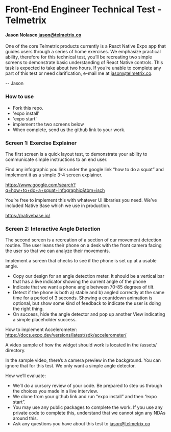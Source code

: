 # Front-End Engineer Technical Test - Telmetrix
#### Jason Nolasco <jason@telmetrix.co>

One of the core Telmetrix products currently is a React Native Expo app that guides users through a series of home exercises. We emphasize practical ability, therefore for this technical test, you’ll be recreating two simple screens to demonstrate basic understanding of React Native controls. This task is expected to take about two hours. If you’re unable to complete any part of this test or need clarification, e-mail me at jason@telmetrix.co. 

-- Jason

### How to use

- Fork this repo.
- 'expo install'
- 'expo start'
- implement the two screens below
- When complete, send us the github link to your work.

### Screen 1: Exercise Explainer

The first screen is a quick layout test, to demonstrate your ability to communicate simple instructions to an end user. 

Find any infographic you link under the google link “how to do a squat” and implement it as a simple 3-4 screen explainer. 

https://www.google.com/search?q=how+to+do+a+squat+infographic&tbm=isch

You’re free to implement this with whatever UI libraries you need. We’ve included Native Base which we use in production.

https://nativebase.io/


### Screen 2: Interactive Angle Detection

The second screen is a recreation of a section of our movement detection routine. The user leans their phone on a desk with the front camera facing the user so that we can analyze their movements. 

Implement a screen that checks to see if the phone is set up at a usable angle.

- Copy our design for an angle detection meter. It should be a vertical bar that has a live indicator showing the current angle of the phone
- Indicate that we want a phone angle between 70-85 degrees of tilt.
- Detect if the phone is both a) stable and b) angled correctly at the same time for a period of 3 seconds. Showing a countdown animation is optional, but show some kind of feedback to indicate the user is doing the right thing.
- On success, hide the angle detector and pop up another View indicating a simple placeholder success.

How to implement Accelerometer:
https://docs.expo.dev/versions/latest/sdk/accelerometer/

A video sample of how the widget should work is located in the /assets/ directory.

In the sample video, there’s a camera preview in the background. You can ignore that for this test. We only want a simple angle detector.

How we’ll evaluate:

- We’ll do a cursory review of your code. Be prepared to step us through the choices you made in a live interview.
- We clone from your github link and run “expo install” and then “expo start”.
- You may use any public packages to complete the work. If you use any private code to complete this, understand that we cannot sign any NDAs around this.
- Ask any questions you have about this test to jason@telmetrix.co 


